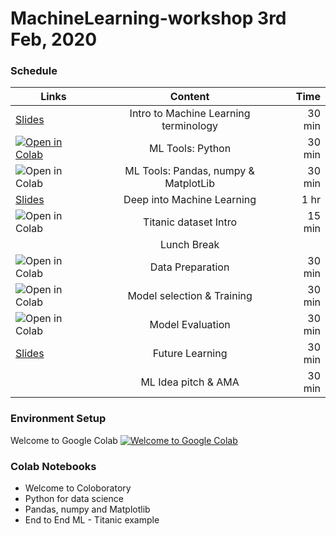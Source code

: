 # MachineLearning-workshop 3rd Feb, 2020

### Schedule

| Links   |      Content      |  Time |
|----------|:-------------:|------:|
| <a href="https://docs.google.com/presentation/d/18LlIazeWbXhsLYrMwWzV-dx66GTVOMrReIiH9TFPi58/edit?usp=sharing">Slides</a> |  Intro to Machine Learning terminology | 30 min |
| <a href="https://colab.research.google.com/github/Learn-for-a-cause/MachineLearning-workshop/blob/master/Python_for_datascience.ipynb"><img src="https://colab.research.google.com/assets/colab-badge.svg" alt="Open in Colab" title="Open and Execute in Google Colaboratory"></a> |    ML Tools: Python |   30 min |
| <a href="https://colab.research.google.com/github/Learn-for-a-cause/MachineLearning-workshop/blob/master/Numpy_pandas_matplotlib.ipynb"><img align="left" src="https://colab.research.google.com/assets/colab-badge.svg" alt="Open in Colab" title="Open and Execute in Google Colaboratory"></a> | ML Tools: Pandas, numpy & MatplotLib | 30 min |
| <a href="https://docs.google.com/presentation/d/18LlIazeWbXhsLYrMwWzV-dx66GTVOMrReIiH9TFPi58/edit?usp=sharing">Slides</a> | Deep into Machine Learning | 1 hr |
| <a href="https://colab.research.google.com/github/Learn-for-a-cause/MachineLearning-workshop/blob/master/End_to_End_Machine_Learning_Titanic.ipynb"><img align="left" src="https://colab.research.google.com/assets/colab-badge.svg" alt="Open in Colab" title="Open and Execute in Google Colaboratory"></a> | Titanic dataset Intro | 15 min |
|  | Lunch Break |  |
| <a href="https://colab.research.google.com/github/Learn-for-a-cause/MachineLearning-workshop/blob/master/End_to_End_Machine_Learning_Titanic.ipynb"><img align="left" src="https://colab.research.google.com/assets/colab-badge.svg" alt="Open in Colab" title="Open and Execute in Google Colaboratory"></a> | Data Preparation | 30 min |
| <a href="https://colab.research.google.com/github/Learn-for-a-cause/MachineLearning-workshop/blob/master/End_to_End_Machine_Learning_Titanic.ipynb"><img align="left" src="https://colab.research.google.com/assets/colab-badge.svg" alt="Open in Colab" title="Open and Execute in Google Colaboratory"></a> | Model selection & Training  | 30 min |
| <a href="https://colab.research.google.com/github/Learn-for-a-cause/MachineLearning-workshop/blob/master/End_to_End_Machine_Learning_Titanic.ipynb"><img align="left" src="https://colab.research.google.com/assets/colab-badge.svg" alt="Open in Colab" title="Open and Execute in Google Colaboratory"></a> | Model Evaluation | 30 min |
| <a href="https://docs.google.com/presentation/d/18LlIazeWbXhsLYrMwWzV-dx66GTVOMrReIiH9TFPi58/edit?usp=sharing">Slides</a> | Future Learning | 30 min |
|  | ML Idea pitch & AMA | 30 min |

### Environment Setup
Welcome to Google Colab  <a href="https://colab.research.google.com/github/Learn-for-a-cause/MachineLearning-workshop/blob/master/Welcome_To_Colaboratory.ipynb"><img src="https://colab.research.google.com/assets/colab-badge.svg" alt="Welcome to Google Colab" title="Open and Execute in Google Colaboratory"></a>


### Colab Notebooks
* Welcome to Coloboratory
* Python for data science
* Pandas, numpy and Matplotlib
* End to End ML - Titanic example
